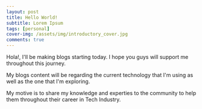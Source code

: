 ```yaml
---
layout: post
title: Hello World!
subtitle: Lorem Ipsum
tags: [personal]
cover-img: /assets/img/introductory_cover.jpg
comments: true
---
```


Hola!, I'll be making blogs starting today. I hope you guys will support me throughout this journey.

My blogs content will be regarding the current technology that I'm using as well as the one that
I'm exploring.

My motive is to share my knowledge and experties to the community to help them throughout their career
in Tech Industry.
